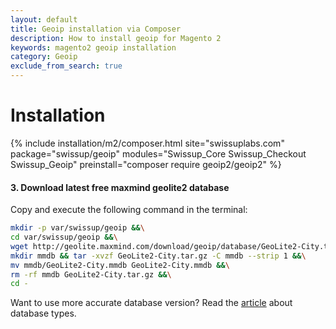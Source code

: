 ```yaml
---
layout: default
title: Geoip installation via Composer
description: How to install geoip for Magento 2
keywords: magento2 geoip installation
category: Geoip
exclude_from_search: true
---
```


# Installation

{% include installation/m2/composer.html site="swissuplabs.com" package="swissup/geoip" modules="Swissup_Core Swissup_Checkout Swissup_Geoip" preinstall="composer require geoip2/geoip2" %}

#### 3. Download latest free maxmind geolite2 database

Copy and execute the following command in the terminal:

```bash
mkdir -p var/swissup/geoip &&\
cd var/swissup/geoip &&\
wget http://geolite.maxmind.com/download/geoip/database/GeoLite2-City.tar.gz &&\
mkdir mmdb && tar -xvzf GeoLite2-City.tar.gz -C mmdb --strip 1 &&\
mv mmdb/GeoLite2-City.mmdb GeoLite2-City.mmdb &&\
rm -rf mmdb GeoLite2-City.tar.gz &&\
cd -
```

Want to use more accurate database version? Read the
[article](/m2/extensions/geoip/maxmind-databases/) about database types.
